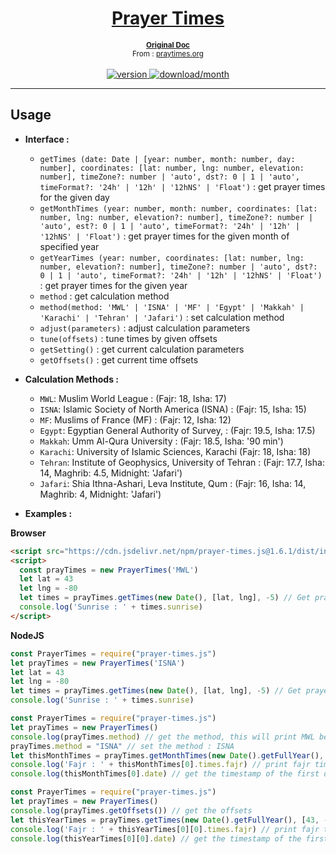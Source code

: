 <div align="center">
  <h1><a href="https://www.npmjs.com/package/prayer-times.js">Prayer Times</a></h1>
  <b><small><a href="http://praytimes.org/wiki/Code_Manual">Original Doc</a></small></b>
  <br />
  <small>From : <a href="http://praytimes.org/">praytimes.org</a></small>
  <br /><br />
  <a href="https://www.npmjs.com/package/prayer-times.js"><img src="https://img.shields.io/npm/v/prayer-times.js.svg" alt="version"/>&nbsp;<img src="https://img.shields.io/npm/dm/prayer-times.js.svg" alt="download/month"/></a>
</div>

___
## Usage

* **Interface :**
  * `getTimes (date: Date | [year: number, month: number, day: number], coordinates: [lat: number, lng: number, elevation: number], timeZone?: number | 'auto', dst?: 0 | 1 | 'auto', timeFormat?: '24h' | '12h' | '12hNS' | 'Float')` : get prayer times for the given day
  * `getMonthTimes (year: number, month: number, coordinates: [lat: number, lng: number, elevation?: number], timeZone?: number | 'auto', est?: 0 | 1 | 'auto', timeFormat?: '24h' | '12h' | '12hNS' | 'Float')` : get prayer times for the given month of specified year
  * `getYearTimes (year: number, coordinates: [lat: number, lng: number, elevation?: number], timeZone?: number | 'auto', dst?: 0 | 1 | 'auto', timeFormat?: '24h' | '12h' | '12hNS' | 'Float')` : get prayer times for the given year
  * `method` : get calculation method
  * `method(method: 'MWL' | 'ISNA' | 'MF' | 'Egypt' | 'Makkah' | 'Karachi' | 'Tehran' | 'Jafari')` : set calculation method 
  * `adjust(parameters)` : adjust calculation parameters	
  * `tune(offsets)` : tune times by given offsets 
  * `getSetting()` : get current calculation parameters
  * `getOffsets()` : get current time offsets

* **Calculation Methods :**
  * `MWL`: Muslim World League : (Fajr: 18, Isha: 17)
  * `ISNA`: Islamic Society of North America (ISNA) : (Fajr: 15, Isha: 15)
  * `MF`: Muslims of France (MF) : (Fajr: 12, Isha: 12)
  * `Egypt`: Egyptian General Authority of Survey, : (Fajr: 19.5, Isha: 17.5)
  * `Makkah`: Umm Al-Qura University : (Fajr: 18.5, Isha: '90 min')
  * `Karachi`: University of Islamic Sciences, Karachi (Fajr: 18, Isha: 18)
  * `Tehran`: Institute of Geophysics, University of Tehran : (Fajr: 17.7, Isha: 14, Maghrib: 4.5, Midnight: 'Jafari')
  * `Jafari`: Shia Ithna-Ashari, Leva Institute, Qum : (Fajr: 16, Isha: 14, Maghrib: 4, Midnight: 'Jafari')

* **Examples :**

**Browser**
```html
<script src="https://cdn.jsdelivr.net/npm/prayer-times.js@1.6.1/dist/index.min.js" integrity="sha384-gt7CthPlJwRTuL1/Fk9c7FjDM1nfWQ87cPM1Jt8ACvPZfPc5r4tDHIE0tOZzqhto" crossorigin="anonymous"></script>
<script>
  const prayTimes = new PrayerTimes('MWL')
  let lat = 43
  let lng = -80
  let times = prayTimes.getTimes(new Date(), [lat, lng], -5) // Get prayers times for "today" at lat: 43, long: -80 with -5 timezone
  console.log('Sunrise : ' + times.sunrise)
</script>
```
**NodeJS**
```js
const PrayerTimes = require("prayer-times.js")
let prayTimes = new PrayerTimes('ISNA')
let lat = 43
let lng = -80
let times = prayTimes.getTimes(new Date(), [lat, lng], -5) // Get prayers times for "today" at lat: 43, long: -80 with -5 timezone
console.log('Sunrise : ' + times.sunrise)
```
```js
const PrayerTimes = require("prayer-times.js")
let prayTimes = new PrayerTimes()
console.log(prayTimes.method) // get the method, this will print MWL because it's the default method
prayTimes.method = "ISNA" // set the method : ISNA
let thisMonthTimes = prayTimes.getMonthTimes(new Date().getFullYear(), new Date().getMonth(), [43, -80], 'auto', 'auto') // Get prayers times for "this month" at lat: 43, long: -80 with auto timezone and dst
console.log('Fajr : ' + thisMonthTimes[0].times.fajr) // print fajr time for the first day of month
console.log(thisMonthTimes[0].date) // get the timestamp of the first day
```
```js
const PrayerTimes = require("prayer-times.js")
let prayTimes = new PrayerTimes()
console.log(prayTimes.getOffsets()) // get the offsets
let thisYearTimes = prayTimes.getTimes(new Date().getFullYear(), [43, -80], 'auto', 'auto', "12h") // Get prayers times for "this year" at lat: 43, long: -80 with auto timezone and dst with 12h time format
console.log('Fajr : ' + thisYearTimes[0][0].times.fajr) // print fajr time for the first day of the first month
console.log(thisYearTimes[0][0].date) // get the timestamp of the first day of the first month
```

